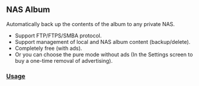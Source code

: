 ## NAS Album

Automatically back up the contents of the album to any private NAS.
- Support FTP/FTPS/SMBA protocol.
- Support management of local and NAS album content (backup/delete).
- Completely free (with ads).
- Or you can choose the pure mode without ads (In the Settings screen to buy a one-time removal of advertising).

### [Usage][usage]

[usage]:./usage.md